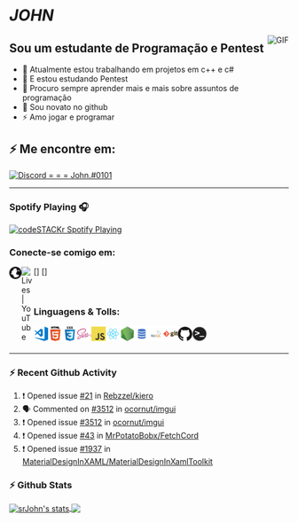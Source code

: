 #                                                                    *JOHN*

<img align="right" alt="GIF" src="https://media.discordapp.net/attachments/768459183594274838/783470557445619772/GlisteningAgitatedKoodoo-small.gif?width=441&height=572" />

## Sou um estudante de Programação e Pentest

- 🔭 Atualmente estou trabalhando em projetos em c++ e c#
- 🌱 E estou estudando Pentest
- 👯 Procuro sempre aprender mais e mais sobre assuntos de programação
- 🥅 Sou novato no github 
- ⚡ Amo jogar e programar

## ⚡ Me encontre em:

<div align='left' style="display: flex; justify-content: space-between;">
	<a href='#'>
	<img src=https://img.shields.io/badge/Discord-John.%230101-7289DA?style=for-the-badge&logo=discord&logoColor=7289DA&logoWidth=30&labelColor=000' 
	alt='Discord = = = John.#0101'>
	</a>
</div>

<hr>

### Spotify Playing 🎧
[<img src="https://media.discordapp.net/attachments/768459183594274838/783459086846263306/unknown.png" alt="codeSTACKr Spotify Playing" width="350" />](https://open.spotify.com/track/6ZKCcRjkXXUk67OfqS2fJT?si=70WBHcE2QgOAz9LlU4urwQ)

### Conecte-se comigo em:

[<img align="left" alt="https://github.com/srJohn" width="22px" src="https://raw.githubusercontent.com/iconic/open-iconic/master/svg/globe.svg" />]
[<img align="left" alt="Lives | YouTube" width="22px" src="https://cdn.jsdelivr.net/npm/simple-icons@v3/icons/youtube.svg" />]

<br />

### Linguagens & Tolls:

<img align="left" alt="Visual Studio Code" width="26px" src="https://raw.githubusercontent.com/github/explore/80688e429a7d4ef2fca1e82350fe8e3517d3494d/topics/visual-studio-code/visual-studio-code.png" />
<img align="left" alt="HTML5" width="26px" src="https://raw.githubusercontent.com/github/explore/80688e429a7d4ef2fca1e82350fe8e3517d3494d/topics/html/html.png" />
<img align="left" alt="CSS3" width="26px" src="https://raw.githubusercontent.com/github/explore/80688e429a7d4ef2fca1e82350fe8e3517d3494d/topics/css/css.png" />
<img align="left" alt="Sass" width="26px" src="https://raw.githubusercontent.com/github/explore/80688e429a7d4ef2fca1e82350fe8e3517d3494d/topics/sass/sass.png" />
<img align="left" alt="JavaScript" width="26px" src="https://raw.githubusercontent.com/github/explore/80688e429a7d4ef2fca1e82350fe8e3517d3494d/topics/javascript/javascript.png" />
<img align="left" alt="React" width="26px" src="https://raw.githubusercontent.com/github/explore/80688e429a7d4ef2fca1e82350fe8e3517d3494d/topics/react/react.png" />
<img align="left" alt="Node.js" width="26px" src="https://raw.githubusercontent.com/github/explore/80688e429a7d4ef2fca1e82350fe8e3517d3494d/topics/nodejs/nodejs.png" />
<img align="left" alt="SQL" width="26px" src="https://raw.githubusercontent.com/github/explore/80688e429a7d4ef2fca1e82350fe8e3517d3494d/topics/sql/sql.png" />
<img align="left" alt="MySQL" width="26px" src="https://raw.githubusercontent.com/github/explore/80688e429a7d4ef2fca1e82350fe8e3517d3494d/topics/mysql/mysql.png" />
<img align="left" alt="Git" width="26px" src="https://raw.githubusercontent.com/github/explore/80688e429a7d4ef2fca1e82350fe8e3517d3494d/topics/git/git.png" />
<img align="left" alt="GitHub" width="26px" src="https://raw.githubusercontent.com/github/explore/78df643247d429f6cc873026c0622819ad797942/topics/github/github.png" />
<img align="left" alt="Terminal" width="26px" src="https://raw.githubusercontent.com/github/explore/80688e429a7d4ef2fca1e82350fe8e3517d3494d/topics/terminal/terminal.png" />

<br />
<br />

---

### ⚡ Recent Github Activity
  
<!--START_SECTION:activity-->
1. ❗️ Opened issue [#21](https://github.com/Rebzzel/kiero/issues/21) in [Rebzzel/kiero](https://github.com/Rebzzel/kiero)
2. 🗣 Commented on [#3512](https://github.com/ocornut/imgui/issues/3512) in [ocornut/imgui](https://github.com/ocornut/imgui)
3. ❗️ Opened issue [#3512](https://github.com/ocornut/imgui/issues/3512) in [ocornut/imgui](https://github.com/ocornut/imgui)
4. ❗️ Opened issue [#43](https://github.com/MrPotatoBobx/FetchCord/issues/43) in [MrPotatoBobx/FetchCord](https://github.com/MrPotatoBobx/FetchCord)
5. ❗️ Opened issue [#1937](https://github.com//MaterialDesignInXAML/MaterialDesignInXamlToolkit/issues/1937) in [MaterialDesignInXAML/MaterialDesignInXamlToolkit](https://github.com//MaterialDesignInXAML/MaterialDesignInXamlToolkit)
<!--END_SECTION:activity-->

### ⚡ Github Stats

<a href="https://github.com/srJohn">
<img align="center" src="https://github-readme-stats.vercel.app/api?username=John&show_icons=true&include_all_commits=true&show_icons=true&title_color=fff&icon_color=79ff97&text_color=9f9f9f&bg_color=232323" alt="srJohn's stats" />
<a href="https://github.com/srJohn?tab=repositories">
<img align="center" src="https://github-readme-stats.vercel.app/api/top-langs/?username=srJohn&layout=compact&show_icons=true&title_color=fff&icon_color=79ff97&text_color=9f9f9f&bg_color=232423">
</h2>
<br>
<br>
</a>
<h3 align="center"> 
<br>
<br>

[website]: https://github.com/srJohn
[youtube]: https://www.youtube.com/channel/UCX-Okq7AuHa-5I79odVtHVg


